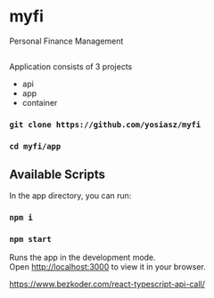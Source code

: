 # myfi

Personal Finance Management

##

Application consists of 3 projects

- api
- app
- container

### `git clone https://github.com/yosiasz/myfi`

### `cd myfi/app`

## Available Scripts

In the app directory, you can run:

### `npm i`

### `npm start`

Runs the app in the development mode.\
Open [http://localhost:3000](http://localhost:3000) to view it in your browser.

https://www.bezkoder.com/react-typescript-api-call/
